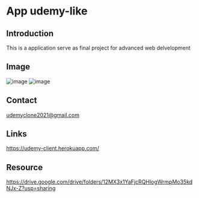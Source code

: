 # App udemy-like
## Introduction
This is a application serve as final project for advanced web delvelopment
## Image
![image](https://user-images.githubusercontent.com/41227962/130090745-f8fe1925-a7fc-4430-a28b-3850d47872d5.png)
![image](https://user-images.githubusercontent.com/41227962/130090807-8ea3e91a-cef2-4352-b5fd-c4216c48164c.png)
## Contact
udemyclone2021@gmail.com

## Links
https://udemy-client.herokuapp.com/

## Resource
https://drive.google.com/drive/folders/12MX3x1YaFjcRQHlogWrmpMo35kdNJx-Z?usp=sharing
